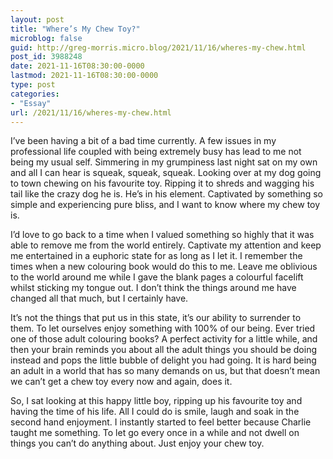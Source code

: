 ```yaml
---
layout: post
title: "Where’s My Chew Toy?"
microblog: false
guid: http://greg-morris.micro.blog/2021/11/16/wheres-my-chew.html
post_id: 3988248
date: 2021-11-16T08:30:00-0000
lastmod: 2021-11-16T08:30:00-0000
type: post
categories:
- "Essay"
url: /2021/11/16/wheres-my-chew.html
---
```

<p>I’ve been having a bit of a bad time currently. A few issues in my professional life coupled with being extremely busy has lead to me not being my usual self. Simmering in my grumpiness last night sat on my own and all I can hear is squeak, squeak, squeak. Looking over at my dog going to town chewing on his favourite toy. Ripping it to shreds and wagging his tail like the crazy dog he is. He’s in his element. Captivated by something so simple and experiencing pure bliss, and I want to know where my chew toy is.</p><p>I’d love to go back to a time when I valued something so highly that it was able to remove me from the world entirely. Captivate my attention and keep me entertained in a euphoric state for as long as I let it. I remember the times when a new colouring book would do this to me. Leave me oblivious to the world around me while I gave the blank pages a colourful facelift whilst sticking my tongue out. I don’t think the things around me have changed all that much, but I certainly have.</p><p>It’s not the things that put us in this state, it’s our ability to surrender to them. To let ourselves enjoy something with 100% of our being. Ever tried one of those adult colouring books? A perfect activity for a little while, and then your brain reminds you about all the adult things you should be doing instead and pops the little bubble of delight you had going. It is hard being an adult in a world that has so many demands on us, but that doesn’t mean we can’t get a chew toy every now and again, does it.</p><p>So, I sat looking at this happy little boy, ripping up his favourite toy and having the time of his life. All I could do is smile, laugh and soak in the second hand enjoyment. I instantly started to feel better because Charlie taught me something. To let go every once in a while and not dwell on things you can’t do anything about. Just enjoy your chew toy.</p>
